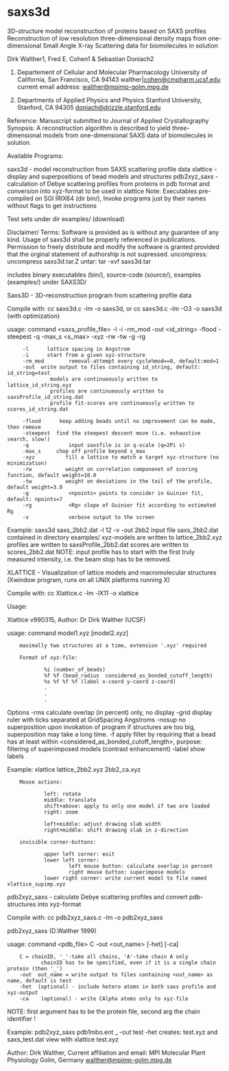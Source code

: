 # saxs3d

3D-structure model reconstruction of proteins based on SAXS profiles
Reconstruction of low resolution three-dimensional density maps
from one-dimensional Small Angle X-ray Scattering data
for biomolecules in solution

Dirk Walther1, Fred E. Cohen1 & Sebastian Doniach2

1) Departement of Cellular and Molecular Pharmacology
University of California, San Francisco, CA 94143
walther|cohen@cmpharm.ucsf.edu
current email address: walther@mpimp-golm.mpg.de

2) Departments of Applied Physics and Physics
Stanford University, Stanford, CA 94305
doniach@drizzle.stanford.edu

Reference: Manuscript submitted to
Journal of Applied Crystallography
Synopsis: A reconstruction algorithm is described
to yield three-dimensional models from one-dimensional SAXS data
of biomolecules in solution.

Available Programs:

saxs3d  - model reconstruction from SAXS scattering profile data
xlattice  - display and superpositions of bead models and structures
pdb2xyz_saxs  - calculation of Debye scattering profiles from proteins
in pdb format and conversion into xyz-format to be used in xlattice
Note: Executables pre-compiled on SGI IRIX64 (dir bin/),
Invoke programs just by their names without flags to get instructions

Test sets
under dir examples/
 (download)

Disclaimer/ Terms: Software is provided as is without any guarantee of any
kind. Usage of saxs3d shall be properly referenced in publications.
Permission to  freely distribute and modify the software is granted provided that
the orginal statement of authorship is not supressed.
uncompress: uncompress saxs3d.tar.Z
untar: tar -xvf saxs3d.tar

includes binary executables (bin/), source-code (source/), examples (examples/) under SAXS3D/


 
Saxs3D - 3D-reconstruction program from scattering profile data

Compile with: cc saxs3d.c -lm -o saxs3d, or cc saxs3d.c -lm -O3 -o saxs3d (with optimization)

usage: command <saxs_profile_file> -l <lattice spacing> -i <initial xyz-file> -rm_mod <mod>
        -out <id_string> -flood -steepest -q -max_s <s_max> -xyz <target xyz-file>
        -rw <weight> -tw <weight> -g <npoints> -rg <estimated Rg>

         -l      lattice spacing in Angstrom
         -i      start from a given xyz-structure
         -rm_mod        removal-attempt every cycle%mod==0, default:mod=1
         -out  write output to files containing id_string, default: id_string=test
                  models are continueously written to lattice_id_string.xyz
                  profiles are continueously written to saxsProfile_id_string.dat
                  profile fit-scores are continueously written to scores_id_string.dat

         -flood      keep adding beads until no improvement can be made, then remove
         -steepest  find the steepest descent move (i.e. exhaustive search, slow!)
         -q             input saxsfile is in q-scale (q=2Pi s)
         -max_s     chop off profile beyond s_max
         -xyz          fill a lattice to match a target xyz-structure (no minimization)
         -rw           weight on correlation componenet of scoring function, default weight=10.0
         -tw           weight on deviations in the tail of the profile, default weight=3.0
         -g             <npoints> points to consider in Guinier fit, default: npoints=7
         -rg            <Rg> slope of Guinier fit according to estimated Rg
         -v             verbose output to the screen

Example:  saxs3d saxs_2bb2.dat -l 12 -v -out 2bb2
                 input file saxs_2bb2.dat contained in directory examples/
                 xyz-models are written to lattice_2bb2.xyz
                 profiles are written to saxsProfile_2bb2.dat
                 scores are written to scores_2bb2.dat
NOTE: input profile has to start with the first truly measured intensity, i.e. the beam stop has to be removed.
 
 
XLATTICE - Visualization of lattice models and macromolecular structures
(Xwindow program, runs on all UNIX platforms running X)

Compile with: cc Xlattice.c -lm -lX11 -o xlattice

Usage:

Xlattice v990315, Author: Dr Dirk Walther (UCSF)
 

usage: command model1.xyz [model2.xyz]

        maximally two structures at a time, extension '.xyz' required

        Format of xyz-file:

                %i (number_of_beads)
                %f %f (bead_radius  considered_as_bonded_cutoff_length)
                %s %f %f %f (label x-coord y-coord z-coord)
                .
                .
                .

Options
        -rms   calculate overlap (in percent) only, no display
        -grid   <GridSpacing>
                    display ruler with ticks separated at GridSpacing Angstroms
        -nosup  no superposition upon invokation of program
                    if structures are too big, superposition may take a long time.
        -f      <min number of bonds>
                    apply filter by requiring that a bead
                    has at least <min number of bonds> within <considered_as_bonded_cutoff_length>,
                    purpose: filtering of superimposed models (contrast enhancement)
        -label  show labels

Example: xlattice lattice_2bb2.xyz 2bb2_ca.xyz
 

        Mouse actions:

                left: rotate
                middle: translate
                shift+above: apply to only one model if two are loaded
                right: zoom

                left+middle: adjust drawing slab width
                right+middle: shift drawing slab in z-direction

        invisible corner-buttons:

                upper left corner: exit
                lower left corner:
                        left mouse button: calculate overlap in percent
                        right mouse button: superimpose models
                lower right corner: write current model to file named xlattice_supimp.xyz


 
 
 

pdb2xyz_saxs - calculate Debye scattering profiles and convert pdb-structures into
xyz-format



 

Compile with: cc pdb2xyz_saxs.c -lm -o pdb2xyz_saxs

pdb2xyz_saxs (D.Walther 1999)

usage: command <pdb_file>  C  -out <out_name>  [-het]  [-ca]

        C = chainID, '_'-take all chains, 'A'-take chain A only
               chainID has to be specified, even if it is a single chain protein (then '_')
        -out  out_name = write output to files containing <out_name> as name, default is test
        -het  (optional) - include hetero atoms in both saxs profile and xyz-output
        -ca    (optional) - write CAlpha atoms only to xyz-file

NOTE: first argument has to be the protein file, second arg the chain identifier !

Example: pdb2xyz_saxs pdb1mbo.ent _ -out test -het
                 creates: test.xyz and saxs_test.dat
                 view with xlattice test.xyz

Author:  Dirk Walther,
Current affiliation and email:
MPI Molecular Plant Physiology
Golm, Germany
walther@mpimp-golm.mpg.de

 
